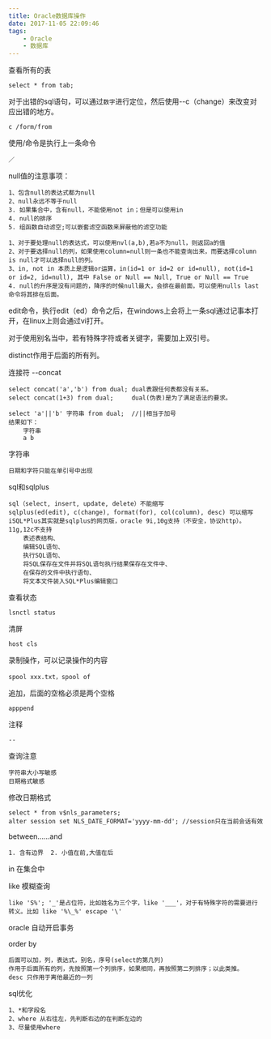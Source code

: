 ```yaml
---
title: Oracle数据库操作
date: 2017-11-05 22:09:46
tags:	
	- Oracle
	- 数据库
---
```

查看所有的表    
    
    select * from tab;

对于出错的sql语句，可以通过`数字`进行定位，然后使用--c（change）来改变对应出错的地方。
    
    c /form/from

使用/命令是执行上一条命令
	
	／
<!-- more -->
null值的注意事项：
    
    1、包含null的表达式都为null
    2、null永远不等于null
    3. 如果集合中，含有null，不能使用not in；但是可以使用in
    4. null的排序
    5. 组函数自动滤空;可以嵌套滤空函数来屏蔽他的滤空功能

	1、对于要处理null的表达式，可以使用nvl(a,b),若a不为null，则返回a的值
	2、对于要选择null的列，如果使用column=null则一条也不能查询出来，而要选择column is null才可以选择null的列。
	3、in, not in 本质上是逻辑or运算，in(id=1 or id=2 or id=null), not(id=1 or id=2, id=null), 其中 False or Null == Null, True or Null == True
	4. null的升序是没有问题的，降序的时候null最大，会排在最前面，可以使用nulls last命令将其排在后面。

edit命令，执行edit（ed）命令之后，在windows上会将上一条sql通过记事本打开，在linux上则会通过vi打开。

对于使用别名当中，若有特殊字符或者关键字，需要加上双引号。

distinct作用于后面的所有列。

连接符 --concat
   
    select concat('a','b') from dual; dual表跟任何表都没有关系。
    select concat(1+3) from dual;     dual(伪表)是为了满足语法的要求。
    
    select 'a'||'b' 字符串 from dual;  //||相当于加号
    结果如下：
    	字符串
    	a b

字符串
    
    日期和字符只能在单引号中出现

sql和sqlplus
    
    sql（select, insert, update, delete）不能缩写
    sqlplus(ed(edit), c(change), format(for), col(column), desc) 可以缩写
    iSQL*Plus其实就是sqlplus的网页版，oracle 9i,10g支持（不安全，协议http）。11g,12c不支持
        表述表结构、
        编辑SQL语句、
        执行SQL语句、
        将SQL保存在文件并将SQL语句执行结果保存在文件中、
        在保存的文件中执行语句、
        将文本文件装入SQL*Plus编辑窗口

查看状态
	
	lsnctl status 

清屏

	host cls 

录制操作，可以记录操作的内容
	
	spool xxx.txt，spool of 

追加，后面的空格必须是两个空格
	
	apppend 

注释
	
	--

查询注意
    
    字符串大小写敏感 
    日期格式敏感

修改日期格式    
    
    select * from v$nls_parameters;
    alter session set NLS_DATE_FORMAT='yyyy-mm-dd'; //session只在当前会话有效

between......and 
   
    1. 含有边界  2. 小值在前,大值在后

in  在集合中

like 模糊查询 
	
	like 'S%'; '_'是占位符，比如姓名为三个字，like '___'，对于有特殊字符的需要进行转义。比如 like '%\_%' escape '\'

oracle 自动开启事务

order by
    
    后面可以加，列，表达式，别名，序号(select的第几列)
    作用于后面所有的列，先按照第一个列排序，如果相同，再按照第二列排序；以此类推。
    desc 只作用于离他最近的一列


sql优化
    
    1、*和字段名
    2、where 从右往左，先判断右边的在判断左边的
    3、尽量使用where
























